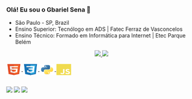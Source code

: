 ### Olá! Eu sou o Gbariel Sena 👋

- São Paulo - SP, Brazil
- Ensino Superior: Tecnólogo em ADS | Fatec Ferraz de Vasconcelos
- Ensino Técnico: Formado em Informática para Internet | Etec Parque Belém

<div align="center">
  <a href="https://github.com/Gabriel-Sena">
  <img height="150em" src="https://github-readme-stats.vercel.app/api?username=Gabriel-Sena&show_icons=true&theme=dark&include_all_commits=true&count_private=true"/>
  <img height="150em" src="https://github-readme-stats.vercel.app/api/top-langs/?username=Gabriel-Sena&layout=compact&langs_count=7&theme=dark"/>
</div>
<div style="display: inline_block"><br>
  <img align="center" alt="GBR-HTML" height="30" width="40" src="https://raw.githubusercontent.com/devicons/devicon/master/icons/html5/html5-original.svg">
  <img align="center" alt="GBR-CSS" height="30" width="40" src="https://raw.githubusercontent.com/devicons/devicon/master/icons/css3/css3-original.svg">
  <img align="center" alt="GBR-Python" height="30" width="40" src="https://raw.githubusercontent.com/devicons/devicon/master/icons/python/python-original.svg">
  <img align="center" alt="GBR-Js" height="30" width="40" src="https://raw.githubusercontent.com/devicons/devicon/master/icons/javascript/javascript-plain.svg">
</div>

  ##
  
<div>
  <a href= "https://www.instagram.com/sena_g01/" target="_blank" rel="noopener noreferrer"><img src="https://img.shields.io/badge/-Instagram-%23E4405F?style=for-the-badge&logo=instagram&logoColor=white"></a> 
  <a href = "mailto:gabrielscjesus@gmail.com" target="_blank" rel="noopener noreferrer"><img src="https://img.shields.io/badge/-Gmail-%23333?style=for-the-badge&logo=gmail&logoColor=white"></a>
  <a href= "https://www.linkedin.com/in/gabriel-sena-ab6782241/" target="_blank" rel="noopener noreferrer"><img src="https://img.shields.io/badge/-LinkedIn-%230077B5?style=for-the-badge&logo=linkedin&logoColor=white"></a>
</div>
